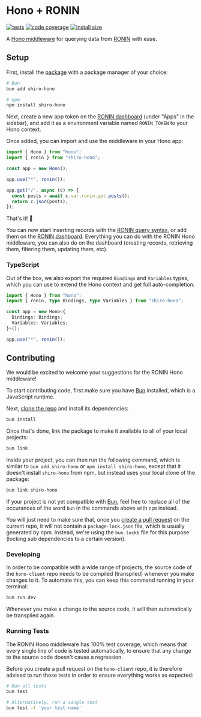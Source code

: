 # Hono + RONIN

[![tests](https://img.shields.io/github/actions/workflow/status/ronin-co/shiro/validate.yml?label=tests)](https://github.com/ronin-co/shiro/actions/workflows/validate.yml)
[![code coverage](https://img.shields.io/codecov/c/github/ronin-co/shiro)](https://codecov.io/github/ronin-co/shiro)
[![install size](https://packagephobia.com/badge?p=shiro-hono)](https://packagephobia.com/result?p=shiro-hono)

A [Hono middleware](https://hono.dev/guides/middleware) for querying data from [RONIN](https://ronin.co) with ease.

## Setup

First, install the [package](https://www.npmjs.com/package/shiro-hono) with a package manager of your choice:

```bash
# Bun
bun add shiro-hono

# npm
npm install shiro-hono
```

Next, create a new app token on the [RONIN dashboard](http://ronin.co) (under "Apps" in the sidebar), and add it as a environment variable named `RONIN_TOKEN` to your Hono context.

Once added, you can import and use the middleware in your Hono app:

```typescript
import { Hono } from "hono";
import { ronin } from "shiro-hono";

const app = new Hono();

app.use("*", ronin());

app.get("/", async (c) => {
  const posts = await c.var.ronin.get.posts();
  return c.json(posts);
});
```

That's it! 🎉

You can now start inserting records with the [RONIN query syntax](https://ronin.co/docs/queries), or add them on the [RONIN dashboard](http://ronin.co). Everything you can do with the RONIN Hono middleware, you can also do on the dashboard (creating records, retrieving them, filtering them, updating them, etc).

### TypeScript

Out of the box, we also export the required `Bindings` and `Variables` types, which you can use to extend the Hono context and get full auto-completion:

```ts
import { Hono } from "hono";
import { ronin, type Bindings, type Variables } from "shiro-hono";

const app = new Hono<{
  Bindings: Bindings;
  Variables: Variables;
}>();

app.use("*", ronin());
```

## Contributing

We would be excited to welcome your suggestions for the RONIN Hono middleware!

To start contributing code, first make sure you have [Bun](https://bun.sh) installed, which is a JavaScript runtime.

Next, [clone the repo](https://docs.github.com/en/repositories/creating-and-managing-repositories/cloning-a-repository) and install its dependencies:

```bash
bun install
```

Once that's done, link the package to make it available to all of your local projects:

```bash
bun link
```

Inside your project, you can then run the following command, which is similar to `bun add shiro-hono` or `npm install shiro-hono`, except that it doesn't install `shiro-hono` from npm, but instead uses your local clone of the package:

```bash
bun link shiro-hono
```

If your project is not yet compatible with [Bun](https://bun.sh), feel free to replace all of the occurances of the word `bun` in the commands above with `npm` instead.

You will just need to make sure that, once you [create a pull request](https://docs.github.com/en/pull-requests/collaborating-with-pull-requests/proposing-changes-to-your-work-with-pull-requests/creating-a-pull-request#creating-the-pull-request) on the current repo, it will not contain a `package-lock.json` file, which is usually generated by npm. Instead, we're using the `bun.lockb` file for this purpose (locking sub dependencies to a certain version).

### Developing

In order to be compatible with a wide range of projects, the source code of the `hono-client` repo needs to be compiled (transpiled) whenever you make changes to it. To automate this, you can keep this command running in your terminal:

```bash
bun run dev
```

Whenever you make a change to the source code, it will then automatically be transpiled again.

### Running Tests

The RONIN Hono middleware has 100% test coverage, which means that every single line of code is tested automatically, to ensure that any change to the source code doesn't cause a regression.

Before you create a pull request on the `hono-client` repo, it is therefore advised to run those tests in order to ensure everything works as expected:

```bash
# Run all tests
bun test

# Alternatively, run a single test
bun test -t 'your test name'
```
